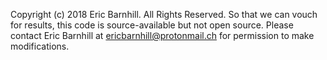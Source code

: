 Copyright (c) 2018 Eric Barnhill. All Rights Reserved.
So that we can vouch for results, 
this code is source-available but not open source.
Please contact Eric Barnhill at ericbarnhill@protonmail.ch 
for permission to make modifications.
